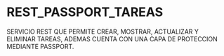 # REST_PASSPORT_TAREAS
 SERVICIO REST QUE PERMITE CREAR, MOSTRAR, ACTUALIZAR Y ELIMINAR TAREAS, ADEMAS CUENTA CON UNA CAPA DE PROTECCION MEDIANTE PASSPORT.
